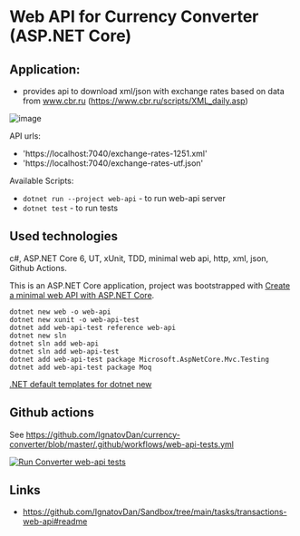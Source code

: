 # Web API for Currency Converter (ASP.NET Core)

## Application:
 - provides api to download xml/json with exchange rates based on data from www.cbr.ru (https://www.cbr.ru/scripts/XML_daily.asp)

![image](https://user-images.githubusercontent.com/2094015/185815269-6f5abf90-6a63-496a-a9a5-75581d02b1ab.png)

API urls:
- 'https://localhost:7040/exchange-rates-1251.xml'
- 'https://localhost:7040/exchange-rates-utf.json'

Available Scripts:

- `dotnet run --project web-api` - to run web-api server
- `dotnet test` - to run tests

## Used technologies
c#, ASP.NET Core 6, UT, xUnit, TDD, minimal web api, http, xml, json, Github Actions.

This is an ASP.NET Core application, project was bootstrapped with [Create a minimal web API with ASP.NET Core](https://docs.microsoft.com/en-us/aspnet/core/tutorials/min-web-api?view=aspnetcore-6.0&tabs=visual-studio).

```
dotnet new web -o web-api
dotnet new xunit -o web-api-test
dotnet add web-api-test reference web-api
dotnet new sln
dotnet sln add web-api
dotnet sln add web-api-test
dotnet add web-api-test package Microsoft.AspNetCore.Mvc.Testing
dotnet add web-api-test package Moq 
```
[.NET default templates for dotnet new](https://docs.microsoft.com/en-us/dotnet/core/tools/dotnet-new-sdk-templates#test)

## Github actions

See https://github.com/IgnatovDan/currency-converter/blob/master/.github/workflows/web-api-tests.yml

[![Run `Converter web-api tests`](https://github.com/IgnatovDan/currency-converter/actions/workflows/web-api-run-tests.yml/badge.svg)](https://github.com/IgnatovDan/currency-converter/actions/workflows/web-api-run-tests.yml)

## Links
- https://github.com/IgnatovDan/Sandbox/tree/main/tasks/transactions-web-api#readme
